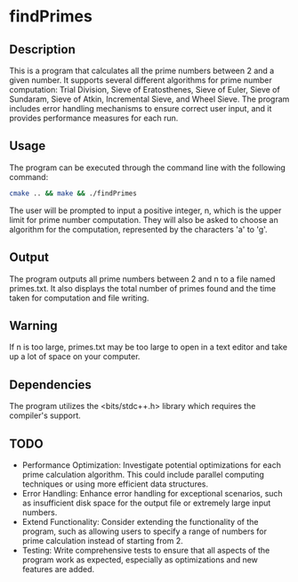 # findPrimes

## Description
This is a program that calculates all the prime numbers between 2 and a given number. It supports several different algorithms for prime number computation: Trial Division, Sieve of Eratosthenes, Sieve of Euler, Sieve of Sundaram, Sieve of Atkin, Incremental Sieve, and Wheel Sieve. The program includes error handling mechanisms to ensure correct user input, and it provides performance measures for each run.

## Usage
The program can be executed through the command line with the following command:
```bash
cmake .. && make && ./findPrimes
```
The user will be prompted to input a positive integer, n, which is the upper limit for prime number computation. They will also be asked to choose an algorithm for the computation, represented by the characters 'a' to 'g'.

## Output
The program outputs all prime numbers between 2 and n to a file named primes.txt. It also displays the total number of primes found and the time taken for computation and file writing.

## Warning
If n is too large, primes.txt may be too large to open in a text editor and take up a lot of space on your computer.

## Dependencies
The program utilizes the <bits/stdc++.h> library which requires the compiler's support.

## TODO
- Performance Optimization: Investigate potential optimizations for each prime calculation algorithm. This could include parallel computing techniques or using more efficient data structures.
- Error Handling: Enhance error handling for exceptional scenarios, such as insufficient disk space for the output file or extremely large input numbers.
- Extend Functionality: Consider extending the functionality of the program, such as allowing users to specify a range of numbers for prime calculation instead of starting from 2.
- Testing: Write comprehensive tests to ensure that all aspects of the program work as expected, especially as optimizations and new features are added.
